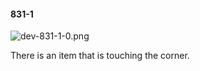#### 831-1
![dev-831-1-0.png](https://github.com/lil-lab/nlvr/raw/master/nlvr/dev/images/4/dev-831-1-0.png "dev-831-1-0.png")

There is an item that is touching the corner.